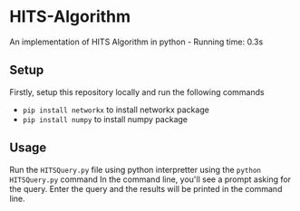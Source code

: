 # HITS-Algorithm
An implementation of HITS Algorithm in python - Running time: 0.3s

## Setup
Firstly, setup this repository locally and run the following commands
* ``` pip install networkx ``` to install networkx package
* ``` pip install numpy ``` to install numpy package

## Usage
Run the ``` HITSQuery.py ``` file using python interpretter using the ``` python HITSQuery.py ``` command
In the command line, you'll see a prompt asking for the query. Enter the query and the results will be printed in the command line.